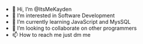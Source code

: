- 👋 Hi, I’m @ItsMeKayden
- 👀 I’m interested in Software Development
- 🌱 I’m currently learning JavaScript and MysSQL
- 💞️ I’m looking to collaborate on other programmers
- 📫 How to reach me just dm me

<!---
ItsMeKayden/ItsMeKayden is a ✨ special ✨ repository because its `README.md` (this file) appears on your GitHub profile.
You can click the Preview link to take a look at your changes.
--->

